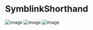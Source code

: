 # SymblinkShorthand

![image](https://github.com/user-attachments/assets/f579390e-54f4-4bb6-85cb-72caf32aed96)
![image](https://github.com/user-attachments/assets/cc952b82-d8b5-4032-a6c3-7a1ebd1461ca)
![image](https://github.com/user-attachments/assets/8f1620bb-ec00-4699-96c0-92ac0293e69f)
